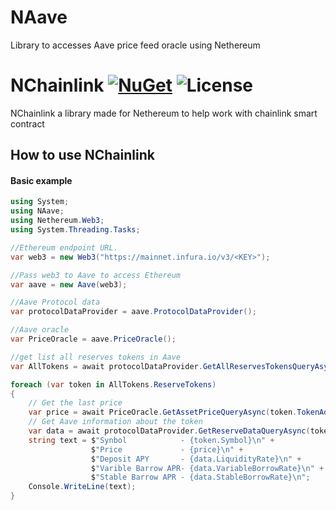 # NAave
Library to accesses Aave price feed oracle using Nethereum
# NChainlink [![NuGet](https://img.shields.io/nuget/v/NChainlink)](https://www.nuget.org/packages/NChainlink/) ![License](https://img.shields.io/github/license/lucasespinosa28/NChainlink)

NChainlink a library made for Nethereum to help work with chainlink smart contract 

## How to use NChainlink 
#### Basic example
```C#
using System;
using NAave;
using Nethereum.Web3;
using System.Threading.Tasks;

//Ethereum endpoint URL.
var web3 = new Web3("https://mainnet.infura.io/v3/<KEY>");

//Pass web3 to Aave to access Ethereum
var aave = new Aave(web3);

//Aave Protocol data 
var protocolDataProvider = aave.ProtocolDataProvider();

//Aave oracle  
var PriceOracle = aave.PriceOracle();

//get list all reserves tokens in Aave
var AllTokens = await protocolDataProvider.GetAllReservesTokensQueryAsync();

foreach (var token in AllTokens.ReserveTokens)
{
    // Get the last price
    var price = await PriceOracle.GetAssetPriceQueryAsync(token.TokenAddress);
    // Get Aave information about the token
    var data = await protocolDataProvider.GetReserveDataQueryAsync(token.TokenAddress);
    string text = $"Synbol            - {token.Symbol}\n" +
                  $"Price             - {price}\n" +
                  $"Deposit APY       - {data.LiquidityRate}\n" +
                  $"Varible Barrow APR- {data.VariableBorrowRate}\n" +
                  $"Stable Barrow APR - {data.StableBorrowRate}\n";
    Console.WriteLine(text);
}
```
